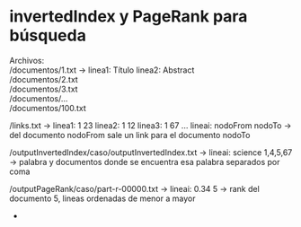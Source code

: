 # invertedIndex y PageRank para búsqueda  
  
Archivos:  
 /documentos/1.txt -> linea1: Título linea2: Abstract  
 /documentos/2.txt  
 /documentos/3.txt  
 /documentos/...  
 /documentos/100.txt  
  
 /links.txt -> linea1: 1 23 linea2: 1 12 linea3: 1 67 ... lineai: nodoFrom nodoTo -> del documento nodoFrom sale un link para el documento nodoTo  
   
 /outputInvertedIndex/caso/outputInvertedIndex.txt -> lineai: science 1,4,5,67 -> palabra y documentos donde se encuentra esa palabra separados por coma  
  
 /outputPageRank/caso/part-r-00000.txt -> lineai: 0.34 5 -> rank del documento 5, lineas ordenadas de menor a mayor  
  
 -
